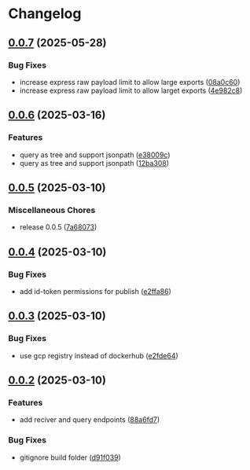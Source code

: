 # Changelog

## [0.0.7](https://github.com/odigos-io/simple-trace-db/compare/simple-trace-db-v0.0.6...simple-trace-db-v0.0.7) (2025-05-28)


### Bug Fixes

* increase express raw payload limit to allow large exports ([08a0c60](https://github.com/odigos-io/simple-trace-db/commit/08a0c600d8caac97604aa25f2945c3e4f65e187a))
* increase express raw payload limit to allow larget exports ([4e982c8](https://github.com/odigos-io/simple-trace-db/commit/4e982c8f8e3a3e85b82b372ceac9e8fd6b9ac9a0))

## [0.0.6](https://github.com/odigos-io/simple-trace-db/compare/simple-trace-db-v0.0.5...simple-trace-db-v0.0.6) (2025-03-16)


### Features

* query as tree and support jsonpath ([e38009c](https://github.com/odigos-io/simple-trace-db/commit/e38009c718e7a5e6c5163219c13d6ed2bd82aec6))
* query as tree and support jsonpath ([12ba308](https://github.com/odigos-io/simple-trace-db/commit/12ba3088524794a68399751452cc60423fa039ac))

## [0.0.5](https://github.com/odigos-io/simple-trace-db/compare/simple-trace-db-v0.0.4...simple-trace-db-v0.0.5) (2025-03-10)


### Miscellaneous Chores

* release 0.0.5 ([7a68073](https://github.com/odigos-io/simple-trace-db/commit/7a680733bf2e6a53a33921eedc046159bff2cefd))

## [0.0.4](https://github.com/odigos-io/simple-trace-db/compare/simple-trace-db-v0.0.3...simple-trace-db-v0.0.4) (2025-03-10)


### Bug Fixes

* add id-token permissions for publish ([e2ffa86](https://github.com/odigos-io/simple-trace-db/commit/e2ffa86d27316f047f77b7a0dc56790f32cc5be4))

## [0.0.3](https://github.com/odigos-io/simple-trace-db/compare/simple-trace-db-v0.0.2...simple-trace-db-v0.0.3) (2025-03-10)


### Bug Fixes

* use gcp registry instead of dockerhub ([e2fde64](https://github.com/odigos-io/simple-trace-db/commit/e2fde64f49e24e133c6f2e7348ac7ce88f16166c))

## [0.0.2](https://github.com/odigos-io/simple-trace-db/compare/simple-trace-db-v0.0.1...simple-trace-db-v0.0.2) (2025-03-10)


### Features

* add reciver and query endpoints ([88a6fd7](https://github.com/odigos-io/simple-trace-db/commit/88a6fd75ab40a18181080d5ef6bda0d563aa7d2d))


### Bug Fixes

* gitignore build folder ([d91f039](https://github.com/odigos-io/simple-trace-db/commit/d91f0390ddccee1e347d431b70d111008a0e6cde))
